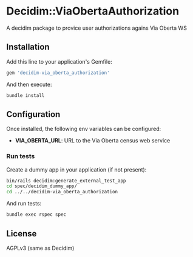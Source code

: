 # Decidim::ViaObertaAuthorization

A decidim package to provice user authorizations agains Via Oberta WS


## Installation

Add this line to your application's Gemfile:

```ruby
gem 'decidim-via_oberta_authorization'
```

And then execute:

```bash
bundle install
```

## Configuration

Once installed, the following env variables can be configured:

- **VIA_OBERTA_URL**: URL to the Via Oberta census web service

### Run tests

Create a dummy app in your application (if not present):

```bash
bin/rails decidim:generate_external_test_app
cd spec/decidim_dummy_app/
cd ../../decidim-via_oberta_authorization
```

And run tests:

```bash
bundle exec rspec spec
```

## License

AGPLv3 (same as Decidim)
